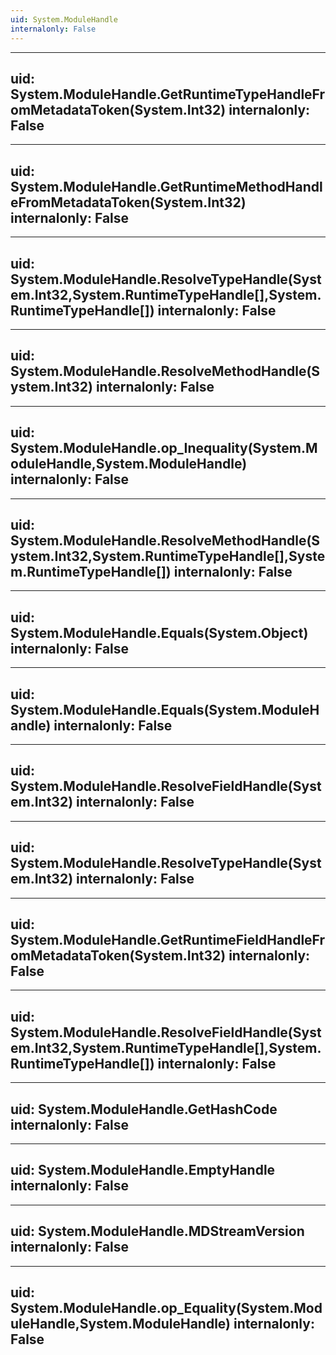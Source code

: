 ```yaml
---
uid: System.ModuleHandle
internalonly: False
---
```


---
uid: System.ModuleHandle.GetRuntimeTypeHandleFromMetadataToken(System.Int32)
internalonly: False
---

---
uid: System.ModuleHandle.GetRuntimeMethodHandleFromMetadataToken(System.Int32)
internalonly: False
---

---
uid: System.ModuleHandle.ResolveTypeHandle(System.Int32,System.RuntimeTypeHandle[],System.RuntimeTypeHandle[])
internalonly: False
---

---
uid: System.ModuleHandle.ResolveMethodHandle(System.Int32)
internalonly: False
---

---
uid: System.ModuleHandle.op_Inequality(System.ModuleHandle,System.ModuleHandle)
internalonly: False
---

---
uid: System.ModuleHandle.ResolveMethodHandle(System.Int32,System.RuntimeTypeHandle[],System.RuntimeTypeHandle[])
internalonly: False
---

---
uid: System.ModuleHandle.Equals(System.Object)
internalonly: False
---

---
uid: System.ModuleHandle.Equals(System.ModuleHandle)
internalonly: False
---

---
uid: System.ModuleHandle.ResolveFieldHandle(System.Int32)
internalonly: False
---

---
uid: System.ModuleHandle.ResolveTypeHandle(System.Int32)
internalonly: False
---

---
uid: System.ModuleHandle.GetRuntimeFieldHandleFromMetadataToken(System.Int32)
internalonly: False
---

---
uid: System.ModuleHandle.ResolveFieldHandle(System.Int32,System.RuntimeTypeHandle[],System.RuntimeTypeHandle[])
internalonly: False
---

---
uid: System.ModuleHandle.GetHashCode
internalonly: False
---

---
uid: System.ModuleHandle.EmptyHandle
internalonly: False
---

---
uid: System.ModuleHandle.MDStreamVersion
internalonly: False
---

---
uid: System.ModuleHandle.op_Equality(System.ModuleHandle,System.ModuleHandle)
internalonly: False
---
